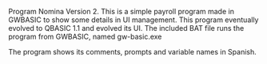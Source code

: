 Program Nomina Version 2. This is a simple payroll program made in GWBASIC to show some details in UI management. This program eventually evolved to QBASIC 1.1 and evolved its UI. The included BAT file runs the program from GWBASIC, named gw-basic.exe

The program shows its comments, prompts and variable names in Spanish.
